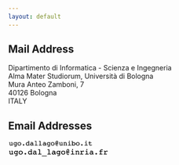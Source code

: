 ```yaml
---
layout: default
---
```


## Mail Address
<p class="fatbottom">
Dipartimento di Informatica - Scienza e Ingegneria<br>
Alma Mater Studiorum, Università di Bologna<br>
Mura Anteo Zamboni, 7<br>
40126 Bologna<br>
ITALY
</p>

## Email Addresses

<img src="/assets/img/UNIBO_email.png" height=15pt/><br>
<img src="/assets/img/INRIA_email.png" height=15pt/><br>